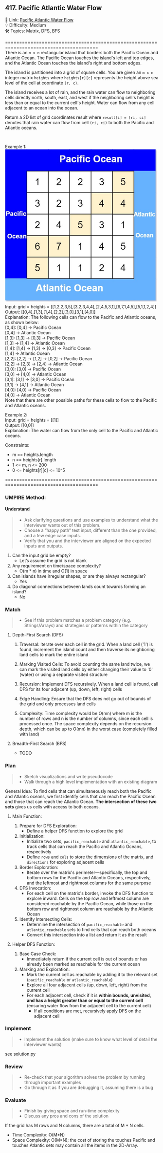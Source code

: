 ## 417. Pacific Atlantic Water Flow
🔗  Link: [Pacific Atlantic Water Flow](https://leetcode.com/problems/pacific-atlantic-water-flow/description/)<br>
💡 Difficulty: Medium<br>
🛠️ Topics: Matrix, DFS, BFS<br>

=======================================================================================<br>
There is an `m x n` rectangular island that borders both the Pacific Ocean and Atlantic Ocean. The Pacific Ocean touches the island's left and top edges, and the Atlantic Ocean touches the island's right and bottom edges.

The island is partitioned into a grid of square cells. You are given an `m x n` integer matrix `heights` where `heights[r][c]` represents the height above sea level of the cell at coordinate `(r, c)`.

The island receives a lot of rain, and the rain water can flow to neighboring cells directly north, south, east, and west if the neighboring cell's height is less than or equal to the current cell's height. Water can flow from any cell adjacent to an ocean into the ocean.

Return a 2D list of grid coordinates result where `result[i] = [ri, ci]` denotes that rain water can flow from cell `(ri, ci)` to both the Pacific and Atlantic oceans.

<br>

Example 1:<br>
![Alt text](image.png)<br>
Input: grid = heights = [[1,2,2,3,5],[3,2,3,4,4],[2,4,5,3,1],[6,7,1,4,5],[5,1,1,2,4]]<br>
Output: [[0,4],[1,3],[1,4],[2,2],[3,0],[3,1],[4,0]]<br>
Explanation: The following cells can flow to the Pacific and Atlantic oceans, as shown below:<br>
[0,4]: [0,4] -> Pacific Ocean <br>
       [0,4] -> Atlantic Ocean<br>
[1,3]: [1,3] -> [0,3] -> Pacific Ocean <br>
       [1,3] -> [1,4] -> Atlantic Ocean<br>
[1,4]: [1,4] -> [1,3] -> [0,3] -> Pacific Ocean <br>
       [1,4] -> Atlantic Ocean<br>
[2,2]: [2,2] -> [1,2] -> [0,2] -> Pacific Ocean <br>
       [2,2] -> [2,3] -> [2,4] -> Atlantic Ocean<br>
[3,0]: [3,0] -> Pacific Ocean <br>
       [3,0] -> [4,0] -> Atlantic Ocean<br>
[3,1]: [3,1] -> [3,0] -> Pacific Ocean <br>
       [3,1] -> [4,1] -> Atlantic Ocean<br>
[4,0]: [4,0] -> Pacific Ocean <br>
       [4,0] -> Atlantic Ocean<br>
Note that there are other possible paths for these cells to flow to the Pacific and Atlantic oceans.<br>

Example 2:<br>
Input: grid = heights = [[1]]<br>
Output: [[0,0]]<br>
Explanation: The water can flow from the only cell to the Pacific and Atlantic oceans.<br>

Constraints:<br>
- m == heights.length
- n == heights[r].length
- 1 <= m, n <= 200
- 0 <= heights[r][c] <= 10^5


=======================================================================================<br>
### UMPIRE Method:
#### Understand

> - Ask clarifying questions and use examples to understand what the interviewer wants out of this problem.
> - Choose a “happy path” test input, different than the one provided, and a few edge case inputs. 
> - Verify that you and the interviewer are aligned on the expected inputs and outputs.
1. Can the input grid be empty?
    - Let’s assume the grid is not blank
2. Any requirement on time/space complexity?
    - O(m * n) in time and O(1) in space 
3. Can islands have irregular shapes, or are they always rectangular?
    - Yes
4. Do diagonal connections between lands count towards forming an island?
    - No

### Match
> - See if this problem matches a problem category (e.g. Strings/Arrays) and strategies or patterns within the category

1. Depth-First Search (DFS)
    1) Traversal: Iterate over each cell in the grid. When a land cell ('1') is found, increment the island count and then traverse its neighboring land cells to mark the entire island

    2) Marking Visited Cells: To avoid counting the same land twice, we can mark the visited land cells by either changing their value to '0' (water) or using a separate visited structure

    3) Recursion: Implement DFS recursively. When a land cell is found, call DFS for its four adjacent (up, down, left, right) cells

    4) Edge Handling: Ensure that the DFS does not go out of bounds of the grid and only processes land cells

    5) Complexity: Time complexity would be O(mn) where m is the number of rows and n is the number of columns, since each cell is processed once. The space complexity depends on the recursion depth, which can be up to O(mn) in the worst case (completely filled with land)

2. Breadth-First Search (BFS)
    - TODO


### Plan
> - Sketch visualizations and write pseudocode
> - Walk through a high level implementation with an existing diagram

General Idea: To find cells that can simultaneously reach both the Pacific and Atlantic oceans, we first identify cells that can reach the Pacific Ocean and those that can reach the Atlantic Ocean. **The intersection of these two sets** gives us cells with access to both oceans.

1) Main Function:

    1) Prepare for DFS Exploration:
        - Define a helper DFS function to explore the grid
    2) Initialization:
        - Initialize two sets, `pacific_reachable` and `atlantic_reachable`, to track cells that can reach the Pacific and Atlantic Oceans, respectively
        - Define `rows` and `cols` to store the dimensions of the matrix, and `directions` for exploring adjacent cells
    3) Border Exploration:
        - Iterate over the matrix's perimeter—specifically, the top and bottom rows for the Pacific and Atlantic Oceans, respectively, and the leftmost and rightmost columns for the same purpose
    4) DFS Invocation:
        - For each cell on the matrix's border, invoke the DFS function to explore inward. Cells on the top row and leftmost column are considered reachable by the Pacific Ocean, while those on the bottom row and rightmost column are reachable by the Atlantic Ocean
    5) Identify Intersecting Cells:
        - Determine the intersection of `pacific_reachable` and `atlantic_reachable` sets to find cells that can reach both oceans
        - Convert this intersection into a list and return it as the result
2) Helper DFS Function:

    1) Base Case Check:
        - Immediately return if the current cell is out of bounds or has already been marked as reachable for the current ocean
    2) Marking and Exploration:
        - Mark the current cell as reachable by adding it to the relevant set (`pacific_reachable` or `atlantic_reachable`)
        - Explore all four adjacent cells (up, down, left, right) from the current cell
        - For each adjacent cell, check if it is **within bounds, unvisited, and has a height greater than or equal to the current cell** (ensuring water flow from the adjacent cell to the current cell)
            - If all conditions are met, recursively apply DFS on the adjacent cell


### Implement
> - Implement the solution (make sure to know what level of detail the interviewer wants)

see solution.py

### Review
> - Re-check that your algorithm solves the problem by running through important examples
> - Go through it as if you are debugging it, assuming there is a bug
### Evaluate
> - Finish by giving space and run-time complexity
> - Discuss any pros and cons of the solution

If the grid has M rows and N columns, there are a total of M * N cells.

- Time Complexity: O(M*N)
- Space Complexity: O(M*N); the cost of storing the touches Pacific and touches Atlantic sets may contain all the items in the 2D-Array.